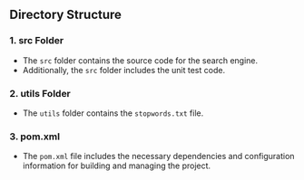 ## Directory Structure

### 1. src Folder
   - The `src` folder contains the source code for the search engine. 
   - Additionally, the `src` folder includes the unit test code.

### 2. utils Folder
   - The `utils` folder contains the `stopwords.txt` file.

### 3. pom.xml
   - The `pom.xml` file includes the necessary dependencies and configuration information for building and managing the project.
